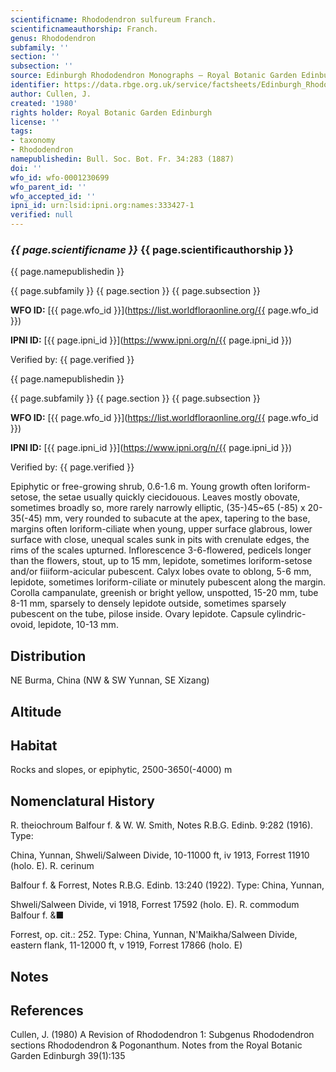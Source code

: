 ```yaml
---
scientificname: Rhododendron sulfureum Franch.
scientificnameauthorship: Franch.
genus: Rhododendron
subfamily: ''
section: ''
subsection: ''
source: Edinburgh Rhododendron Monographs – Royal Botanic Garden Edinburgh
identifier: https://data.rbge.org.uk/service/factsheets/Edinburgh_Rhododendron_Monographs.xhtml
author: Cullen, J.
created: '1980'
rights holder: Royal Botanic Garden Edinburgh
license: ''
tags:
- taxonomy
- Rhododendron
namepublishedin: Bull. Soc. Bot. Fr. 34:283 (1887)
doi: ''
wfo_id: wfo-0001230699
wfo_parent_id: ''
wfo_accepted_id: ''
ipni_id: urn:lsid:ipni.org:names:333427-1
verified: null
---
```

### _{{ page.scientificname }}_ {{ page.scientificauthorship }}
 {{ page.namepublishedin }}

{{ page.subfamily }} {{ page.section }} {{ page.subsection }}

**WFO ID:** [{{ page.wfo_id }}](https://list.worldfloraonline.org/{{ page.wfo_id }})

**IPNI ID:** [{{ page.ipni_id }}](https://www.ipni.org/n/{{ page.ipni_id }})

Verified by: {{ page.verified }}

 {{ page.namepublishedin }}

{{ page.subfamily }} {{ page.section }} {{ page.subsection }}

**WFO ID:** [{{ page.wfo_id }}](https://list.worldfloraonline.org/{{ page.wfo_id }})

**IPNI ID:** [{{ page.ipni_id }}](https://www.ipni.org/n/{{ page.ipni_id }})

Verified by: {{ page.verified }}



Epiphytic or free-growing shrub, 0.6-1.6 m. Young growth often loriform-setose, the setae usually quickly ciecidouous. Leaves mostly obovate, sometimes broadly so, more rarely narrowly elliptic, (35-)45~65 (-85) x 20-35(-45) mm, very rounded to subacute at the apex, tapering to the base, margins often loriform-ciliate when young, upper surface glabrous, lower surface with close, unequal scales sunk in pits with crenulate edges, the rims of the scales upturned. Inflorescence 3-6-flowered, pedicels longer than the flowers, stout, up to 15 mm, lepidote, sometimes loriform-setose and/or fiiiform-acicular pubescent. Calyx lobes ovate to oblong, 5-6 mm, lepidote, sometimes loriform-ciliate or minutely pubescent along the margin. Corolla campanulate, greenish or bright yellow, unspotted, 15-20 mm, tube 8-11 mm, sparsely to densely lepidote outside, sometimes sparsely pubescent on the tube, pilose inside. Ovary lepidote. Capsule cylindric-ovoid, lepidote, 10-13 mm.

## Distribution
NE Burma, China (NW & SW Yunnan, SE Xizang)

## Altitude


## Habitat
Rocks and slopes, or epiphytic, 2500-3650(-4000) m

## Nomenclatural History
R. theiochroum Balfour f. & W. W. Smith, Notes R.B.G. Edinb. 9:282 (1916). Type:

   China, Yunnan, Shweli/Salween Divide, 10-11000 ft, iv 1913, Forrest 11910 (holo. E). R. cerinum

   Balfour f. & Forrest, Notes R.B.G. Edinb. 13:240 (1922). Type: China, Yunnan,

   Shweli/Salween Divide, vi 1918, Forrest 17592 (holo. E). R. commodum Balfour f. &■

   Forrest, op. cit.: 252. Type: China, Yunnan, N'Maikha/Salween Divide, eastern flank, 11-12000 ft, v 1919, Forrest 17866 (holo. E)
                       
## Notes


## References

Cullen, J. (1980) A Revision of Rhododendron 1: Subgenus Rhododendron sections Rhododendron & Pogonanthum. Notes from the Royal Botanic Garden Edinburgh 39(1):135
